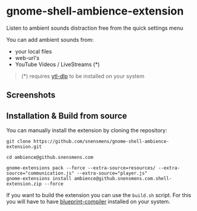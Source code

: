# gnome-shell-ambience-extension
Listen to ambient sounds distraction free from the quick settings menu

You can add ambient sounds from:

- your local files
- web-url's
- YouTube Videos / LiveStreams (*)

> (*) requires [ytl-dlp](https://github.com/yt-dlp/yt-dlp) to be installed on your system

## Screenshots

## Installation & Build from source
You can manually install the extension by cloning the repository:
```
git clone https://github.com/snensmens/gnome-shell-ambience-extension.git

cd ambience@github.snensmens.com

gnome-extensions pack --force --extra-source=resources/ --extra-source="communication.js" --extra-source="player.js"
gnome-extensions install ambience@github.snensmens.com.shell-extension.zip --force
```

If you want to build the extension you can use the `build.sh` script. For this you will have to have [blueprint-compiler](https://jwestman.pages.gitlab.gnome.org/blueprint-compiler/index.html) installed on your system.